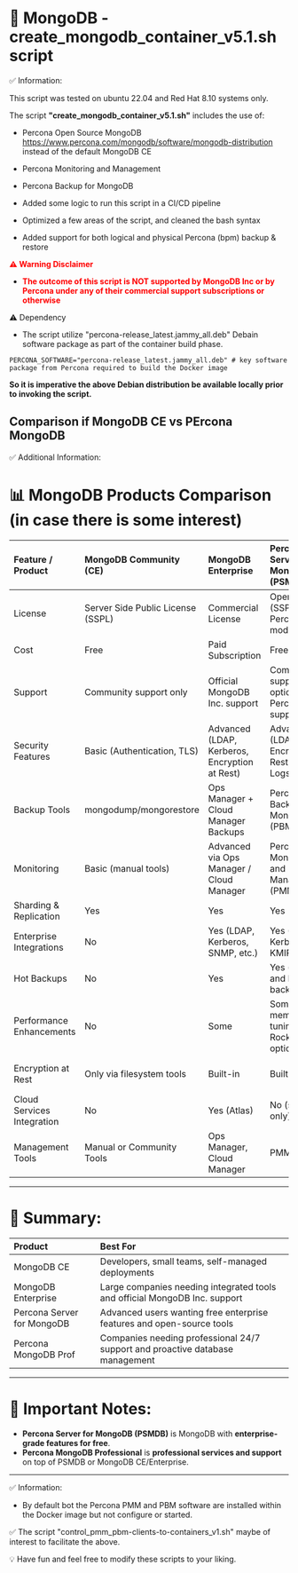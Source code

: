 # 📌 MongoDB - create_mongodb_container_v5.1.sh script

✅ Information:

This script was tested on ubuntu 22.04 and Red Hat 8.10 systems only. 

The script **"create_mongodb_container_v5.1.sh"** includes the use of:
    
- Percona Open Source MongoDB  https://www.percona.com/mongodb/software/mongodb-distribution instead of the default MongoDB CE

- Percona Monitoring and Management

- Percona Backup for MongoDB

- Added some logic to run this script in a CI/CD pipeline 

- Optimized a few areas of the script, and cleaned the bash syntax 

- Added support for both logical and physical Percona (bpm) backup & restore 

<b style="color:red">
⚠️ Warning Disclaimer 

- The outcome of this script is NOT supported by MongoDB Inc or by Percona under any of their commercial support
subscriptions or otherwise</b>

⚠️ Dependency
 
 - The script utilize "percona-release_latest.jammy_all.deb" Debain software package as part of the container build phase.

```
PERCONA_SOFTWARE="percona-release_latest.jammy_all.deb" # key software package from Percona required to build the Docker image
```

**So it is imperative the above Debian distribution be available locally prior to invoking the script.**     

## Comparison if MongoDB CE vs PErcona MongoDB 


✅ Additional Information:

# 📊 MongoDB Products Comparison (in case there is some interest)

| Feature / Product | MongoDB Community (CE) | MongoDB Enterprise | Percona Server for MongoDB (PSMDB) | Percona MongoDB Professional (Prof) |
|:------------------|:----------------------|:-------------------|:----------------------------------|:------------------------------------|
| License           | Server Side Public License (SSPL) | Commercial License | Open Source (SSPL + Percona modifications) | Commercial Support Package |
| Cost              | Free                   | Paid Subscription   | Free                              | Paid Support Plan                  |
| Support           | Community support only | Official MongoDB Inc. support | Community support + optional paid Percona support | Full Percona enterprise support |
| Security Features | Basic (Authentication, TLS) | Advanced (LDAP, Kerberos, Encryption at Rest) | Advanced (LDAP, Encryption at Rest, Audit Logs, KMIP) | Same as PSMDB + tuning, hardening |
| Backup Tools      | mongodump/mongorestore | Ops Manager + Cloud Manager Backups | Percona Backup for MongoDB (PBM) | PBM + Full Backup/Recovery support |
| Monitoring        | Basic (manual tools)    | Advanced via Ops Manager / Cloud Manager | Percona Monitoring and Management (PMM, Free) | Full Monitoring + tuning |
| Sharding & Replication | Yes               | Yes                 | Yes                              | Yes                                |
| Enterprise Integrations | No                | Yes (LDAP, Kerberos, SNMP, etc.) | Yes (LDAP, Kerberos, KMIP) | Yes                               |
| Hot Backups       | No                     | Yes                 | Yes (via PBM and hot backup) | Yes                                |
| Performance Enhancements | No              | Some                | Some (better memory tuning, RocksDB optional) | Yes (custom tuning support) |
| Encryption at Rest | Only via filesystem tools | Built-in          | Built-in                         | Built-in + Enterprise hardening     |
| Cloud Services Integration | No            | Yes (Atlas)         | No (self-host only)            | No (self-host only)                      |
| Management Tools  | Manual or Community Tools | Ops Manager, Cloud Manager | PMM (Free)         | PMM + Expert Analysis               |

---

# 🧐 **Summary:**

| Product | Best For |
|:--------|:---------|
| MongoDB CE | Developers, small teams, self-managed deployments |
| MongoDB Enterprise | Large companies needing integrated tools and official MongoDB Inc. support |
| Percona Server for MongoDB | Advanced users wanting free enterprise features and open-source tools |
| Percona MongoDB Prof | Companies needing professional 24/7 support and proactive database management |

---

# 📌 Important Notes:
- **Percona Server for MongoDB (PSMDB)** is MongoDB with **enterprise-grade features for free**.
- **Percona MongoDB Professional** is **professional services and support** on top of PSMDB or MongoDB CE/Enterprise.

---

✅ Information:

- By default bot the Percona PMM and PBM software are installed within the Docker image but not configure or started.

✅ The script "control_pmm_pbm-clients-to-containers_v1.sh" maybe of interest to facilitate the above. 

💡 Have fun and feel free to modify these scripts to your liking. 
